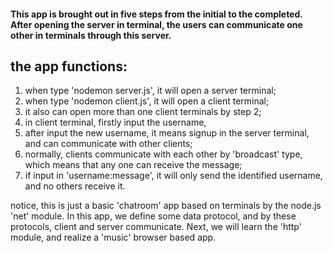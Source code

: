 

#### This app is brought out in five steps from the initial to the completed. After opening the server in terminal, the users can communicate one other in terminals through this server.


## the app functions:

1. when type 'nodemon server.js', it will open a server terminal;
2. when type 'nodemon client.js', it will open a client terminal;
3. it also can open more than one client terminals by step 2;
4. in client terminal, firstly input the username, 
5. after input the new username, it means signup in the server terminal, and can communicate with other clients;
6. normally, clients communicate with each other by 'broadcast' type, which means that any one can receive the message;
7. if input in 'username:message', it will only send the identified username, and no others receive it.

notice, this is just a basic 'chatroom' app based on terminals by the node.js 'net' module. In this app, we define some data protocol, and by these protocols, client and server communicate.
Next, we will learn the 'http' module, and realize a 'music' browser based app.
